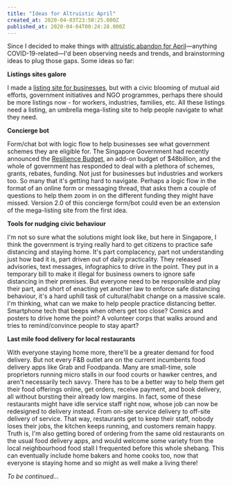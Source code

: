 ```yaml
---
title: "Ideas for Altruistic April"
created_at: 2020-04-03T23:50:25.000Z
published_at: 2020-04-04T00:24:28.000Z
---
```

Since I decided to make things with [altruistic abandon for April](https://cowriters.app/words/altruistic-april-387515e84aa0d7e971)—anything COVID-19-related—I'd been observing needs and trends, and brainstorming ideas to plug those gaps. Some ideas so far:

  

**Listings sites galore**

I made a [listing site for businesses](https://outsprint.io/covid19), but with a civic blooming of mutual aid efforts, government initiatives and NGO programmes, perhaps there should be more listings now - for workers, industries, families, etc. All these listings need a listing, an umbrella mega-listing site to help people navigate to what they need.

  

**Concierge bot**

Form/chat bot with logic flow to help businesses see what government schemes they are eligible for. The Singapore Government had recently announced the [Resilience Budget](https://blog.moneysmart.sg/budgeting/covid-19-supplementary-resilience-budget-2020/), an add-on budget of $48billion, and the whole of government has responded to deal with a plethora of schemes, grants, rebates, funding. Not just for businesses but industries and workers too. So many that it's getting hard to navigate. Perhaps a logic flow in the format of an online form or messaging thread, that asks them a couple of questions to help them zoom in on the different funding they might have missed. Version 2.0 of this concierge form/bot could even be an extension of the mega-listing site from the first idea.

  

**Tools for nudging civic behaviour**

I'm not so sure what the solutions might look like, but here in Singapore, I think the government is trying really hard to get citizens to practice safe distancing and staying home. It's part complacency, part not understanding just how bad it is, part driven out of daily practicality. They released advisories, text messages, infographics to drive in the point. They put in a temporary bill to make it illegal for business owners to ignore safe distancing in their premises. But everyone need to be responsible and play their part, and short of enacting yet another law to enforce safe distancing behaviour, it's a hard uphill task of cultural/habit change on a massive scale. I'm thinking, what can we make to help people practice distancing better. Smartphone tech that beeps when others get too close? Comics and posters to drive home the point? A volunteer corps that walks around and tries to remind/convince people to stay apart?

  

**Last mile food delivery for local restaurants**

With everyone staying home more, there'll be a greater demand for food delivery. But not every F&B outlet are on the current incumbents food delivery apps like Grab and Foodpanda. Many are small-time, sole proprietors running micro stalls in our food courts or hawker centres, and aren't necessarily tech savvy. There has to be a better way to help them get their food offerings online, get orders, receive payment, and book delivery, all without bursting their already low margins. In fact, some of these restaurants might have idle service staff right now, whose job can now be redesigned to delivery instead. From on-site service delivery to off-site delivery of service. That way, restaurants get to keep their staff, nobody loses their jobs, the kitchen keeps running, and customers remain happy. Truth is, I'm also getting bored of ordering from the same old restaurants on the usual food delivery apps, and would welcome some variety from the local neighbourhood food stall I frequented before this whole shebang. This can eventually include home bakers and home cooks too, now that everyone is staying home and so might as well make a living there!

  

_To be continued..._
